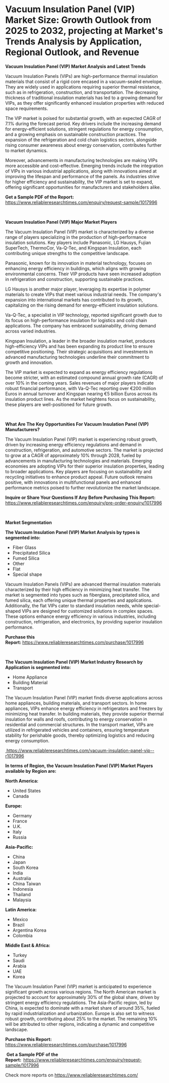 <p><h1>Vacuum Insulation Panel (VIP) Market Size: Growth Outlook from 2025 to 2032, projecting at Market's Trends Analysis by Application, Regional Outlook, and Revenue</h1></p><p><strong>Vacuum Insulation Panel (VIP) Market Analysis and Latest Trends</strong></p>
<p><p>Vacuum Insulation Panels (VIPs) are high-performance thermal insulation materials that consist of a rigid core encased in a vacuum-sealed envelope. They are widely used in applications requiring superior thermal resistance, such as in refrigeration, construction, and transportation. The decreasing thickness of traditional insulation materials has led to a growing demand for VIPs, as they offer significantly enhanced insulation properties with reduced space requirements.</p><p>The VIP market is poised for substantial growth, with an expected CAGR of 7.1% during the forecast period. Key drivers include the increasing demand for energy-efficient solutions, stringent regulations for energy consumption, and a growing emphasis on sustainable construction practices. The expansion of the refrigeration and cold chain logistics sectors, alongside rising consumer awareness about energy conservation, contributes further to market dynamics. </p><p>Moreover, advancements in manufacturing technologies are making VIPs more accessible and cost-effective. Emerging trends include the integration of VIPs in various industrial applications, along with innovations aimed at improving the lifespan and performance of the panels. As industries strive for higher efficiency and sustainability, the VIP market is set to expand, offering significant opportunities for manufacturers and stakeholders alike.</p></p>
<p><strong>Get a Sample PDF of the Report:&nbsp;</strong> <a href="https://www.reliableresearchtimes.com/enquiry/request-sample/1017996?utm_campaign=3504&utm_medium=2&utm_source=Github&utm_content=ia&utm_term=21032025&utm_id=vacuum-insulation-panel-vip">https://www.reliableresearchtimes.com/enquiry/request-sample/1017996</a></p>
<p>&nbsp;</p>
<p><strong>Vacuum Insulation Panel (VIP) Major Market Players</strong></p>
<p><p>The Vacuum Insulation Panel (VIP) market is characterized by a diverse range of players specializing in the production of high-performance insulation solutions. Key players include Panasonic, LG Hausys, Fujian SuperTech, ThermoCor, Va-Q-Tec, and Kingspan Insulation, each contributing unique strengths to the competitive landscape.</p><p>Panasonic, known for its innovation in material technology, focuses on enhancing energy efficiency in buildings, which aligns with growing environmental concerns. Their VIP products have seen increased adoption in refrigeration and construction, supporting sustainable practices.</p><p>LG Hausys is another major player, leveraging its expertise in polymer materials to create VIPs that meet various industrial needs. The company's expansion into international markets has contributed to its growth, capitalizing on the rising demand for energy-efficient insulation solutions.</p><p>Va-Q-Tec, a specialist in VIP technology, reported significant growth due to its focus on high-performance insulation for logistics and cold chain applications. The company has embraced sustainability, driving demand across varied industries.</p><p>Kingspan Insulation, a leader in the broader insulation market, produces high-efficiency VIPs and has been expanding its product line to ensure competitive positioning. Their strategic acquisitions and investments in advanced manufacturing technologies underline their commitment to growth and innovation.</p><p>The VIP market is expected to expand as energy efficiency regulations become stricter, with an estimated compound annual growth rate (CAGR) of over 10% in the coming years. Sales revenues of major players indicate robust financial performance, with Va-Q-Tec reporting over €200 million Euros in annual turnover and Kingspan nearing €5 billion Euros across its insulation product lines. As the market heightens focus on sustainability, these players are well-positioned for future growth.</p></p>
<p>&nbsp;</p>
<p><strong>What Are The Key Opportunities For Vacuum Insulation Panel (VIP) Manufacturers?</strong></p>
<p><p>The Vacuum Insulation Panel (VIP) market is experiencing robust growth, driven by increasing energy efficiency regulations and demand in construction, refrigeration, and automotive sectors. The market is projected to grow at a CAGR of approximately 10% through 2028, fueled by advancements in manufacturing technologies and materials. Emerging economies are adopting VIPs for their superior insulation properties, leading to broader applications. Key players are focusing on sustainability and recycling initiatives to enhance product appeal. Future outlook remains positive, with innovations in multifunctional panels and enhanced performance metrics poised to further revolutionize the market landscape.</p></p>
<p><strong>Inquire or Share Your Questions If Any Before Purchasing This Report:</strong> <a href="https://www.reliableresearchtimes.com/enquiry/pre-order-enquiry/1017996?utm_campaign=3504&utm_medium=2&utm_source=Github&utm_content=ia&utm_term=21032025&utm_id=vacuum-insulation-panel-vip">https://www.reliableresearchtimes.com/enquiry/pre-order-enquiry/1017996</a></p>
<p>&nbsp;</p>
<p><strong>Market Segmentation</strong></p>
<p><strong>The Vacuum Insulation Panel (VIP) Market Analysis by types is segmented into:</strong></p>
<p><ul><li>Fiber Glass</li><li>Precipitated Silica</li><li>Fumed Silica</li><li>Other</li><li>Flat</li><li>Special shape</li></ul></p>
<p><p>Vacuum Insulation Panels (VIPs) are advanced thermal insulation materials characterized by their high efficiency in minimizing heat transfer. The market is segmented into types such as fiberglass, precipitated silica, and fumed silica, each offering unique thermal properties and applications. Additionally, the flat VIPs cater to standard insulation needs, while special-shaped VIPs are designed for customized solutions in complex spaces. These options enhance energy efficiency in various industries, including construction, refrigeration, and electronics, by providing superior insulation performance.</p></p>
<p><strong>Purchase this Report:&nbsp;</strong><a href="https://www.reliableresearchtimes.com/purchase/1017996?utm_campaign=3504&utm_medium=2&utm_source=Github&utm_content=ia&utm_term=21032025&utm_id=vacuum-insulation-panel-vip">https://www.reliableresearchtimes.com/purchase/1017996</a></p>
<p>&nbsp;</p>
<p><strong>The Vacuum Insulation Panel (VIP) Market Industry Research by Application is segmented into:</strong></p>
<p><ul><li>Home Appliance</li><li>Building Material</li><li>Transport</li></ul></p>
<p><p>The Vacuum Insulation Panel (VIP) market finds diverse applications across home appliances, building materials, and transport sectors. In home appliances, VIPs enhance energy efficiency in refrigerators and freezers by minimizing heat transfer. In building materials, they provide superior thermal insulation for walls and roofs, contributing to energy conservation in residential and commercial structures. In the transport market, VIPs are utilized in refrigerated vehicles and containers, ensuring temperature stability for perishable goods, thereby optimizing logistics and reducing energy consumption.</p></p>
<p><a href="https://www.reliableresearchtimes.com/vacuum-insulation-panel-vip--r1017996?utm_campaign=3504&utm_medium=2&utm_source=Github&utm_content=ia&utm_term=21032025&utm_id=vacuum-insulation-panel-vip">&nbsp;https://www.reliableresearchtimes.com/vacuum-insulation-panel-vip--r1017996</a></p>
<p><strong>In terms of Region, the Vacuum Insulation Panel (VIP) Market Players available by Region are:</strong></p>
<p>
    <p> <strong> North America: </strong>
        <ul>
            <li>United States</li>
            <li>Canada</li>
        </ul>
        </p> 
    <p> <strong> Europe: </strong>
        <ul>
            <li>Germany</li>
            <li>France</li>
            <li>U.K.</li>
            <li>Italy</li>
            <li>Russia</li>
        </ul>
        </p> 
    <p> <strong> Asia-Pacific: </strong>
        <ul>
            <li>China</li>
            <li>Japan</li>
            <li>South Korea</li>
            <li>India</li>
            <li>Australia</li>
            <li>China Taiwan</li>
            <li>Indonesia</li>
            <li>Thailand</li>
            <li>Malaysia</li>
        </ul>
        </p> 
    <p> <strong> Latin America: </strong>
        <ul>
            <li>Mexico</li>
            <li>Brazil</li>
            <li>Argentina Korea</li>
            <li>Colombia</li>
        </ul>
        </p> 
    <p> <strong> Middle East & Africa: </strong>
        <ul>
            <li>Turkey</li>
            <li>Saudi</li>
            <li>Arabia</li>
            <li>UAE</li>
            <li>Korea</li>
        </ul>
    </p>
    </p>
<p><p>The Vacuum Insulation Panel (VIP) market is anticipated to experience significant growth across various regions. The North American market is projected to account for approximately 30% of the global share, driven by stringent energy efficiency regulations. The Asia-Pacific region, led by China, is expected to dominate with a market share of around 35%, fueled by rapid industrialization and urbanization. Europe is also set to witness robust growth, contributing about 25% to the market. The remaining 10% will be attributed to other regions, indicating a dynamic and competitive landscape.</p></p>
<p><strong>Purchase this Report: </strong><a href="https://www.reliableresearchtimes.com/purchase/1017996?utm_campaign=3504&utm_medium=2&utm_source=Github&utm_content=ia&utm_term=21032025&utm_id=vacuum-insulation-panel-vip">https://www.reliableresearchtimes.com/purchase/1017996</a></p>
<p>&nbsp;<strong>Get a Sample PDF of the Report:&nbsp;&nbsp;</strong><a href="https://www.reliableresearchtimes.com/enquiry/request-sample/1017996?utm_campaign=3504&utm_medium=2&utm_source=Github&utm_content=ia&utm_term=21032025&utm_id=vacuum-insulation-panel-vip">https://www.reliableresearchtimes.com/enquiry/request-sample/1017996</a></p>
<p><strong></strong></p>
<p>Check more reports on <a href="https://www.reliableresearchtimes.com/?utm_campaign=3504&utm_medium=2&utm_source=Github&utm_content=ia&utm_term=21032025&utm_id=vacuum-insulation-panel-vip">https://www.reliableresearchtimes.com/</a></p>